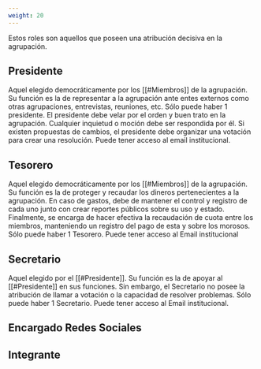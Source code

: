 ```yaml
---
weight: 20
---
```


Estos roles son aquellos que poseen una atribución decisiva en la agrupación.

## Presidente
Aquel elegido democráticamente por los [[#Miembros]] de la agrupación. Su función es la de representar a la agrupación ante entes externos como otras agrupaciones, entrevistas, reuniones, etc. Sólo puede haber 1 presidente. El presidente debe velar por el orden y buen trato en la agrupación. Cualquier inquietud o moción debe ser respondida por él. Si existen propuestas de cambios, el presidente debe organizar una votación para crear una resolución.
Puede tener acceso al email institucional.
## Tesorero
Aquel elegido democráticamente por los [[#Miembros]] de la agrupación. Su función es la de proteger y recaudar los dineros pertenecientes a la agrupación. En caso de gastos, debe de mantener el control y registro de cada uno junto con crear reportes públicos sobre su uso y estado. Finalmente, se encarga de hacer efectiva la recaudación de cuota entre los miembros, manteniendo un registro del pago de esta y sobre los morosos. Sólo puede haber 1 Tesorero.
Puede tener acceso al Email institucional
## Secretario
Aquel elegido por el [[#Presidente]]. Su función es la de apoyar al [[#Presidente]]
 en sus funciones. Sin embargo, el Secretario no posee la atribución de llamar a votación o la capacidad de resolver problemas.
 Sólo puede haber 1 Secretario.
 Puede tener acceso al Email institucional.
 
## Encargado Redes Sociales


## Integrante